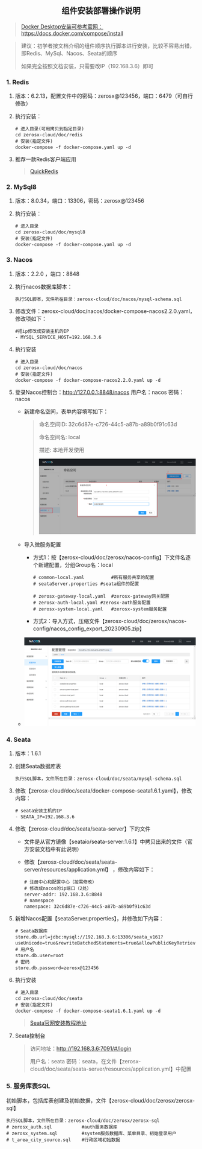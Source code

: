 <h2 style="text-align:center">组件安装部署操作说明</h2>

> <a href="https://docs.docker.com/compose/install/">Docker Desktop安装可参考官网：https://docs.docker.com/compose/install </a>

> 建议：初学者按文档介绍的组件顺序执行脚本进行安装，比较不容易出错，即Redis、MySql、Nacos、Seata的顺序
>
> 如果完全按照文档安装，只需要改IP（192.168.3.6）即可

### 1. Redis
1. 版本：6.2.13，配置文件中的密码：zerosx@123456，端口：6479（可自行修改）

2. 执行安装：
    ```shell
    # 进入目录(可用拷贝到指定目录)
    cd zerosx-cloud/doc/redis
    # 安装(指定文件)
    docker-compose -f docker-compose.yaml up -d
    ```

3. 推荐一款Redis客户端应用

    > [QuickRedis](https://sourceforge.net/projects/quickredis/files/)

### 2. MySql8
1. 版本：8.0.34，端口：13306，密码：zerosx@123456

2. 执行安装：
   ```shell
   # 进入目录
   cd zerosx-cloud/doc/mysql8
   # 安装(指定文件)
   docker-compose -f docker-compose.yaml up -d
   ```
### 3. Nacos
1. 版本：2.2.0 ，端口：8848

2. 执行nacos数据库脚本：
   ```shell
   执行SQL脚本，文件所在目录：zerosx-cloud/doc/nacos/mysql-schema.sql
   ```
   
3. 修改文件：zerosx-cloud/doc/nacos/docker-compose-nacos2.2.0.yaml，修改项如下：
   ```shell
   #把ip修改成安装主机的IP
   - MYSQL_SERVICE_HOST=192.168.3.6
   ```
   
4. 执行安装
   ```shell
   # 进入目录
   cd zerosx-cloud/doc/nacos
   # 安装(指定文件)
   docker-compose -f docker-compose-nacos2.2.0.yaml up -d
   ```
   
5. 登录Nacos控制台：http://127.0.0.1:8848/nacos 用户名：nacos 密码：nacos
   * 新建命名空间，表单内容填写如下：
     
     > 命名空间ID: 32c6d87e-c726-44c5-a87b-a89b0f91c63d
     >
     > 命名空间名: local
     >
     > 描述: 本地开发使用
     >
     > ![Image text](./nacos/p1.png)
     
   * 导入微服务配置
     
     * 方式1：按【zerosx-cloud/doc/zerosx/nacos-config】下文件名逐个新建配置，分组Group名：local
     
       ```shell
       # common-local.yaml  		#所有服务共享的配置
       # seataServer.properties	#seata组件的配置
       
       # zerosx-gateway-local.yaml	#zerosx-gateway网关配置
       # zerosx-auth-local.yaml	#zerosx-auth服务配置
       # zerosx-system-local.yaml	#zerosx-system服务配置
       
       ```
     
     * 方式2：导入方式，压缩文件【zerosx-cloud/doc/zerosx/nacos-config/nacos_config_export_20230905.zip】
     
   * ![Image text](./images/nacos_config.png)
### 4. Seata

1. 版本：1.6.1

2. 创建Seata数据库表

   ```shell
   执行SQL脚本，文件所在目录：zerosx-cloud/doc/seata/mysql-schema.sql
   ```

3. 修改【zerosx-cloud/doc/seata/docker-compose-seata1.6.1.yaml】，修改内容：

   ```shell
   # seata安装主机的IP
   - SEATA_IP=192.168.3.6
   ```

   

4. 修改【zerosx-cloud/doc/seata/seata-server】下的文件

   * 文件是从官方镜像【seataio/seata-server:1.6.1】中拷贝出来的文件（官方安装文档中有此说明）

   * 修改【zerosx-cloud/doc/seata/seata-server/resources/application.yml】 ，修改内容如下：

     ```shell
     # 注册中心和配置中心（按需修改）
     # 修改成nacos的ip端口（2处）
     server-addr: 192.168.3.6:8848
     # namespace
     namespace: 32c6d87e-c726-44c5-a87b-a89b0f91c63d
     ```
     
     

5. 新增Nacos配置【seataServer.properties】，并修改如下内容：

   ```shell
   # Seata数据库
   store.db.url=jdbc:mysql://192.168.3.6:13306/seata_v161?useUnicode=true&rewriteBatchedStatements=true&allowPublicKeyRetrieval=true
   # 用户名
   store.db.user=root
   # 密码
   store.db.password=zerosx@123456
   ```

6. 执行安装

   ```shell
   # 进入目录
   cd zerosx-cloud/doc/seata
   # 安装(指定文件)
   docker-compose -f docker-compose-seata1.6.1.yaml up -d
   ```

   > [Seata官网安装教程地址](https://seata.io/zh-cn/docs/v1.6/ops/deploy-by-docker-compose)

7. Seata控制台

   > 访问地址：http://192.168.3.6:7091/#/login  
   >
   > 用户名：seata  密码：seata，在文件【zerosx-cloud/doc/seata/seata-server/resources/application.yml】中配置

### 5. 服务库表SQL

​	初始脚本，包括库表创建及初始数据，文件【zerosx-cloud/doc/zerosx/zerosx-sql】

```shell
执行SQL脚本，文件所在目录：zerosx-cloud/doc/zerosx/zerosx-sql
# zerosx_auth.sql 			#auth服务数据库
# zerosx_system.sql			#system服务数据库、菜单目录、初始登录用户
# t_area_city_source.sql	#行政区域初始数据
```

